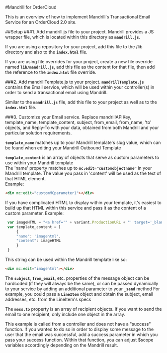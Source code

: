 #Mandrill for OrderCloud

This is an overview of how to implement Mandrill's Transactional Email Service for an OrderCloud 2.0 site.

##Setup
###1. Add mandrill.js file to your project.
Mandrill provides a JS wrapper file, which is located within this directory as **`mandrill.js`**. 

If you are using a repository for your project, add this file to the /lib directory and also to the **`index.html`** file.

If you are using file overrides for your project, create a new file override named **`lib/mandrill.js`**, add this file as the content for that file, then add the reference to the **`index.html`** file override.

###2. Add mandrillTemplate.js to your project.
**`mandrillTemplate.js`** contains the Email service, which will be used within your controller(s) in order to send a transactional email using Mandrill. 

Similar to the **`mandrill.js`** file, add this file to your project as well as to the **`index.html`** file.

###3. Customize your Email service.
Replace mandrillAPIKey, template_name, template_content, subject, from_email, from_name, 'to' objects, and Reply-To with your data, obtained from both Mandrill and your particular solution requirements.

**`template_name`** matches up to your Mandrill template's slug value, which can be found when editing your Mandrill Outbound Template

**`template_content`** is an array of objects that serve as custom parameters to use within your Mandrill template<br/>
The 'name' property matches up to **`mc:edit="customobjectname"`** in your Mandrill template. The value you pass in 'content' will be used as the text of that HTML element.<br/> 
Example: 
```html
<div mc:edit="customMCparameter1"></div>
```

If you have complicated HTML to display within your template, it's easiest to build up that HTML within this service and pass it as the content of a custom parameter.
Example:

```javascript
 var imageHTML = "<a href='" + variant.ProductionURL + "' target='_blank'><img src='" + variant.PreviewUrl + "'></a>";
 var template_content = [
     {
     "name": 'imagehtml',
     "content": imageHTML
     }
 }
```    
This string can be used within the Mandrill template like so: 
```html
<div mc:edit="imagehtml"></div>
```

The **`subject`**, **`from_email`**, etc. properties of the message object can be hardcoded (if they will always be the same), or can be passed dynamically to your service by adding an additional parameter to your **`_send`** method
For example, you could pass a **`LineItem`** object and obtain the subject, email addresses, etc. from the LineItem's specs

The **`mess.to`** property is an array of recipient objects. If you want to send the email to one recipient, only include one object in the array.

This example is called from a controller and does not have a "success" function. If you wanted to do so in order to display some message to the user that the email was successful, add a
success parameter in which you pass your success function. Within that function, you can adjust $scope variables accordingly depending on the Mandrill result.

